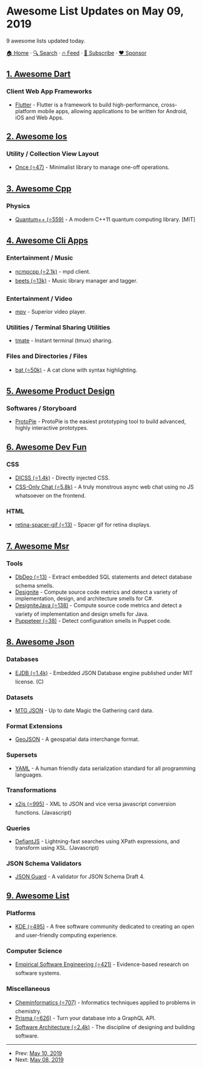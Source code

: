 # Awesome List Updates on May 09, 2019

9 awesome lists updated today.

[🏠 Home](/README.md) · [🔍 Search](https://www.trackawesomelist.com/search/) · [🔥 Feed](https://www.trackawesomelist.com/rss.xml) · [📮 Subscribe](https://trackawesomelist.us17.list-manage.com/subscribe?u=d2f0117aa829c83a63ec63c2f&id=36a103854c) · [❤️  Sponsor](https://github.com/sponsors/theowenyoung)



## [1. Awesome Dart](/content/yissachar/awesome-dart/README.md)

### Client Web App Frameworks

*   [Flutter](https://flutter.dev/) - Flutter is a framework to build high-performance,  cross-platform mobile apps, allowing applications to be written for Android, iOS and Web Apps.

## [2. Awesome Ios](/content/vsouza/awesome-ios/README.md)

### Utility / Collection View Layout

*   [Once (⭐47)](https://github.com/luoxiu/Once) - Minimalist library to manage one-off operations.

## [3. Awesome Cpp](/content/fffaraz/awesome-cpp/README.md)

### Physics

*   [Quantum++ (⭐559)](https://github.com/vsoftco/qpp) - A modern C++11 quantum computing library. \[MIT]

## [4. Awesome Cli Apps](/content/agarrharr/awesome-cli-apps/README.md)

### Entertainment / Music

*   [ncmpcpp (⭐2.1k)](https://github.com/arybczak/ncmpcpp) - mpd client.
*   [beets (⭐13k)](https://github.com/beetbox/beets) - Music library manager and tagger.

### Entertainment / Video

*   [mpv](https://mpv.io) - Superior video player.

### Utilities / Terminal Sharing Utilities

*   [tmate](https://tmate.io/) - Instant terminal (tmux) sharing.

### Files and Directories / Files

*   [bat (⭐50k)](https://github.com/sharkdp/bat) - A cat clone with syntax highlighting.

## [5. Awesome Product Design](/content/ttt30ga/awesome-product-design/README.md)

### Softwares / Storyboard

*   [ProtoPie](https://www.protopie.io) - ProtoPie is the easiest prototyping tool to build advanced, highly interactive prototypes.

## [6. Awesome Dev Fun](/content/mislavcimpersak/awesome-dev-fun/README.md)

### CSS

*   [DICSS (⭐1.4k)](https://github.com/letsgetrandy/DICSS) - Directly injected CSS.
*   [CSS-Only Chat (⭐5.8k)](https://github.com/kkuchta/css-only-chat) - A truly monstrous async web chat using no JS whatsoever on the frontend.

### HTML

*   [retina-spacer-gif (⭐13)](https://github.com/ao5357/retina-spacer-gif) - Spacer gif for retina displays.

## [7. Awesome Msr](/content/dspinellis/awesome-msr/README.md)

### Tools

*   [DbDeo (⭐13)](https://github.com/tushartushar/DbDeo) - Extract embedded SQL statements and detect database schema smells.
*   [Designite](http://www.designite-tools.com) - Compute source code metrics and detect a variety of implementation, design, and architecture smells for C#.
*   [DesigniteJava (⭐138)](https://github.com/tushartushar/DesigniteJava) - Compute source code metrics and detect a variety of implementation and design smells for Java.
*   [Puppeteer (⭐38)](https://github.com/tushartushar/Puppeteer) - Detect configuration smells in Puppet code.

## [8. Awesome Json](/content/burningtree/awesome-json/README.md)

### Databases

*   [EJDB (⭐1.4k)](https://github.com/Softmotions/ejdb) - Embedded JSON Database engine published under MIT license. (C)

### Datasets

*   [MTG JSON](https://mtgjson.com/) - Up to date Magic the Gathering card data.

### Format Extensions

*   [GeoJSON](https://geojson.org/) - A geospatial data interchange format.

### Supersets

*   [YAML](https://yaml.org) - A human friendly data serialization standard for all programming languages.

### Transformations

*   [x2js (⭐995)](https://github.com/abdolence/x2js) - XML to JSON and vice versa javascript conversion functions. (Javascript)

### Queries

*   [DefiantJS](https://www.defiantjs.com/) - Lightning-fast searches using XPath expressions, and transform using XSL. (Javascript)

### JSON Schema Validators

*   [JSON Guard](https://json-guard.thephpleague.com) - A validator for JSON Schema Draft 4.

## [9. Awesome List](/content/sindresorhus/awesome/README.md)

### Platforms

*   [KDE (⭐495)](https://github.com/francoism90/awesome-kde#readme) - A free software community dedicated to creating an open and user-friendly computing experience.

### Computer Science

*   [Empirical Software Engineering (⭐421)](https://github.com/dspinellis/awesome-msr#readme) - Evidence-based research on software systems.

### Miscellaneous

*   [Cheminformatics (⭐707)](https://github.com/hsiaoyi0504/awesome-cheminformatics#readme) - Informatics techniques applied to problems in chemistry.
*   [Prisma (⭐626)](https://github.com/catalinmiron/awesome-prisma#readme) - Turn your database into a GraphQL API.
*   [Software Architecture (⭐2.4k)](https://github.com/simskij/awesome-software-architecture#readme) - The discipline of designing and building software.

---

- Prev: [May 10, 2019](/content/2019/05/10/README.md)
- Next: [May 08, 2019](/content/2019/05/08/README.md)